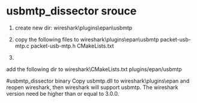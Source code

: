 # usbmtp_dissector srouce
1. create new dir: wireshark\plugins\epan\usbmtp

2. copy the following files to wireshark\plugins\epan\usbmtp
packet-usb-mtp.c
packet-usb-mtp.h
CMakeLists.txt

3.
add the following dir to wireshark\CMakeLists.txt
plugins/epan/usbmtp

#usbmtp_dissector binary
Copy usbmtp.dll to wireshark\plugins\epan and reopen wireshark, then wireshark will support usbmtp.
The wireshark version need be higher than or equal to 3.0.0.
